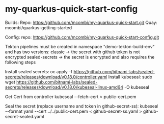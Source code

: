 # my-quarkus-quick-start-config

Builds:
Repo: https://github.com/mcombi/my-quarkus-quick-start.git
Quay: mcombi/quarkus-getting-started

Config:
repo: https://github.com/mcombi/my-quarkus-quick-start-config.git


Tekton pipelines must be created in namespace "demo-tekton-build-env" and has two versions:
classic -> the secret with github token is not encrypted
sealed-secrets -> the secret is encrypted and also requires the following steps


Install sealed secrets:
oc apply -f https://github.com/bitnami-labs/sealed-secrets/releases/download/v0.18.0/controller.yaml
Install kubeseal:
sudo wget https://github.com/bitnami-labs/sealed-secrets/releases/download/v0.18.0/kubeseal-linux-amd64 -O kubeseal

Get Cert from controller 
kubeseal --fetch-cert > public-cert.pem

Seal the secret (replace username and token in github-secret-ss):
kubeseal --format yaml --cert ../../public-cert.pem < github-secret-ss.yaml > github-secret-sealed.yaml
